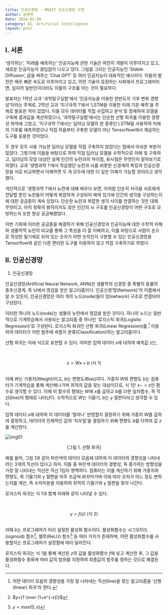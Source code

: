 ```yaml
---
title: 인공신경망 - MNIST 인공신경망 구현
author: 문종욱
date: 2024-02-09
category: AI, Artificial Intelligence
layout: post
---
```


Ⅰ. 서론
-------------
  ‘생각하는’, ‘미래를 예측하는’ 인공지능에 관한 기술은 여전히 개발이 이루어지고 있고, 새로운 인공지능이 끊임없이 나오고 있다. 그림을 그리는 인공지능인 ‘Stable Diffusion’, 글을 써주는 ‘Chat GPT’ 등 여러 인공지능이 대표적인 예시이다. 이들의 발전은 매우 빠른 속도로 이루어지고 있고, 이런 기술이 등장하는 사회에서 프로그래머라면, 심지어 일반인이더라도 이들의 구조를 아는 것이 필요하다.

  발표자는 1학년 교과 ‘과학탐구실험’에서 ‘인공지능을 이용한 한반도의 기후 변화 경향성’이라는 주제로, 2학년 교과 ‘지구과학 1’에서 ‘LSTM을 이용한 미래 기온 예측’을 주제로 발표한 적이 있었다. 이들 모두 데이터를 직접 수집하고 분석 및 정제하여 모델을 구축해 결과값을 계산하였으나, ‘과학탐구실험’에서는 단순한 선형 회귀를 이용한 경향성 파악에 그쳤고, ‘지구과학 1’에서는 딥러닝 모델의 한 종류인 LSTM을 사용하여 미래의 기후를 예측하였으나 직접 처음부터 구축한 모델이 아닌 Tensorflow에서 제공하는 도구를 응용한 것이었다.

  두 경우 모두 사용 가능한 딥러닝 모델을 직접 구축하지 않았다는 점에서 아쉬운 부분이 많았다. 그렇기에 이들을 바탕으로 하여 직접 딥러닝 모델을 수학적으로 이해 및 구축하고, 딥러닝의 모방 대상인 실제 인간의 뉴런과의 차이점, 유사점은 무엇인지 알아보기로 하였다. 교과 ‘생명과학 1’에서 학습했던 뉴런과 뇌를 비롯한 신경계의 특징과 인공신경망을 서로 비교하면서 이해하면 두 개 모두에 대한 더 깊은 이해가 가능할 것이라고 생각했다.

  개인적으로 ‘생명과학 1’에서 뉴런에 대해 배우다 보면, 이처럼 단순히 자극을 서로에게 전달할 뿐인 뉴런들이 어떻게 복잡하게 구성되어 짜여 있기에 인간의 생각을 구성하는지에 대한 궁금증이 계속 있었다. 단순한 뉴런과 복잡한 생각 사이를 연결하는 것은 대체 무엇이고, 아직 정확히 밝혀지지도 않은 인간의 뇌 구조를 인공신경망이 어떤 구조로 모방하는지 또한 항상 궁금해했었다.

  이번 기회에 이러한 궁금증을 해결하기 위해 인공신경망과 인공지능에 대한 수학적 이해와 생물학적 뉴런의 비교를 통해 그 특성을 더 잘 이해하고, 이를 바탕으로 사람이 손으로 작성한 필기체로 되어 있는 숫자가 어떤 숫자인지 구분할 수 있는 인공신경망을 Tensorflow와 같은 다른 편리한 도구를 이용하지 않고 직접 구축하기로 하였다.


Ⅱ. 인공신경망
-------------

1. 인공신경망

인공신경망(Artificial Neural Network, ANN)은 생물학의 신경망 중 특별히 동물의 중추신경계, 즉 뇌에서 영감을 얻은 알고리즘이다. 인공신경‘망(Network)’의 이름에서 알 수 있듯이, 인공신경망은 여러 개의 노드(node)들이 망(network) 구조로 연결되어 구성된다.

이러한 하나의 노드(node)는 생물의 뉴런에서 영감을 받은 것이다. 하나의 노드는 일반적으로 기계학습에서 사용되는 알고리즘 중 하나인 ‘로지스틱 회귀(Logistic Regression)’로 구성된다. 로지스틱 회귀란 선형 회귀(Linear Regression)를 [^1] 이용하여 데이터가 어떤 범주에 속할지 분류(Classification)하는 알고리즘이다.

선형 회귀는 아래 식으로 표현할 수 있다. 어떠한 입력 데이터 $x$에 대하여 예측값 $z$는,

<br><center> $z=Wx+b$ (식 1) </center><br>

이때 $W$는 가중치(Weight)이고, $b$는 편향도(Bias)이다. 가중치 $W$와 편향도 $b$는 컴퓨터가 기계학습을 통해 계산해나가며 최적의 값을 찾는 대상이므로, 식 1은 $x->z$인 함수로 생각할 수 있다. 이때 이 함수의 형태는 $W$에 $x$를 곱하고 $b$를 더한 일차함수, 즉 직선(line)의 형태로 나타난다. 수학적으로 $W$는 기울기, $b$는 y 절편이라고 생각할 수 있다.

입력 데이터 $x$에 대하여 이 데이터를 ‘얼마나’ 반영할지 결정하기 위해 가중치 $W$를 곱하여 결정하고, 데이터의 전체적인 값의 ‘치우침’을 결정하기 위해 편향도 $b$를 더하여 값 $z$를 계산한다.

![img01](https://github.com/Nov10/nov10.github.io/assets/91333241/3dda8dd3-65ef-4b47-8b0d-91b8566c1ede)
<center>[그림 1. 선형 회귀]</center>

예를 들어, 그림 1과 같이 파란색의 데이터 모음에 대하여 이 데이터의 경향성을 나타내려는 3개의 직선이 있다고 하자. 이들 중 파란색 데이터의 경향성, 즉 증가하는 방향성을 가장 잘 나타내는 직선은 직선 1임이 명백하다. 컴퓨터는 이를 계산하기 위해 가중치와 편향도, 즉 기울기와 y 절편을 아주 조금씩 바꾸어가며 이에 따라 오차가 어느 정도 변하는지를 계산, 즉 수치미분을 이용하여 최적의 기울기와 y 절편을 찾아 나간다.

로지스틱 회귀는 식 1과 함께 아래와 같이 나타낼 수 있다.

<br><center> $y=f(z)$ (식 2) </center><br>

이때 $b$는 프로그래머가 미리 설정한 활성화 함수이다. 활성화함수는 시그모이드(sigmoid) 함수[^2], 렐루(ReLU) 함수[^3] 등 여러 가지가 존재하며, 어떤 활성화함수를 사용할지는 프로그래머가 설정함에 따라 달라진다.

로지스틱 회귀는 식 1을 통해 계산된 $z$의 값을 활성화함수 $f$에 넣고 계산한 후, 그 값을 활성화함수 종류에 따라 값의 범위를 지정하여 최종값의 범주를 정하는 것으로 해결된다.


[^1]: 어떤 데이터 모음의 경향성을 가장 잘 나타내는 직선(line)을 찾는 알고리즘을 ‘선형(linear) 회귀’라 한다.
[^2]: $y={1 \over (1+e^{-x})}$
[^3]: $y=max(0,x)$